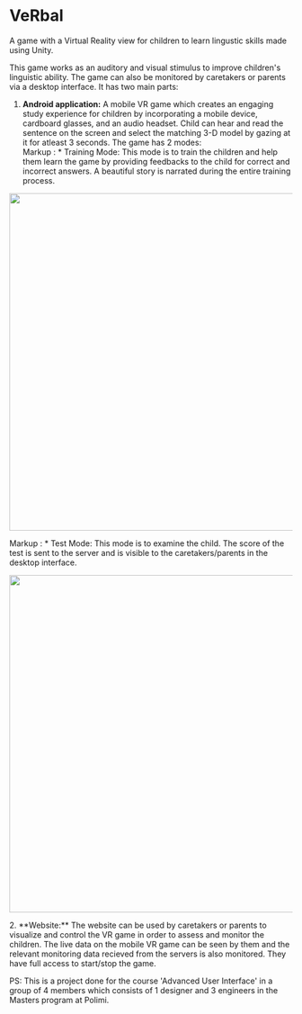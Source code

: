 # VeRbal
A game with a Virtual Reality view for children to learn lingustic skills made using Unity. <br>

This game works as an auditory and visual stimulus to improve children's linguistic ability. The game can also be monitored by caretakers or parents via a desktop interface. It has two main parts:<br>
1. **Android application:** A mobile VR game which creates an engaging study experience for children by incorporating a mobile device, cardboard glasses, and an audio headset. Child can hear and read the sentence on the screen and select the matching 3-D model by gazing at it for atleast 3 seconds. The game has 2 modes:<br>
Markup : * Training Mode: This mode is to train the children and help them learn the game by providing feedbacks to the child for correct and incorrect answers. A beautiful story is narrated during the entire training process.<br>
<p float="center">
<img src="/Screenshot/1.jpg" width="600">
</p>
Markup : * Test Mode: This mode is to examine the child. The score of the test is sent to the server and is visible to the caretakers/parents in the desktop interface. <br>
<p float="center">
<img src="/Screenshot/2.jpg" width="600">
</p>
2. **Website:** The website can be used by caretakers or parents to visualize and control the VR game in order to assess and monitor the children. The live data on the mobile VR game can be seen by them and the relevant monitoring data recieved from the servers is also monitored. They have full access to start/stop the game.

PS: This is a project done for the course 'Advanced User Interface' in a group of 4 members which consists of 1 designer and 3 engineers in the Masters program at Polimi.

